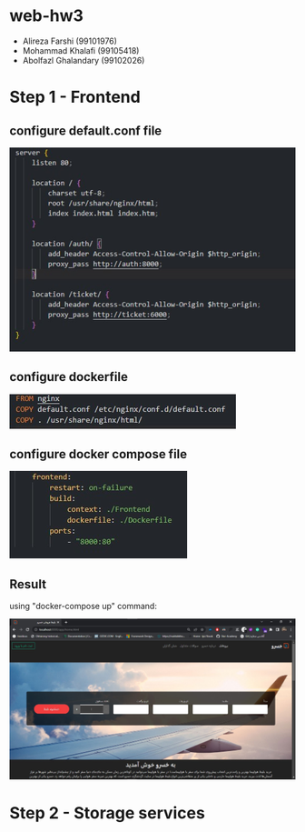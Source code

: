 # web-hw3

- Alireza Farshi (99101976)
- Mohammad Khalafi (99105418)
- Abolfazl Ghalandary (99102026)

# Step 1 - Frontend

## configure default.conf file

![default.conf](img/default_conf.jpg)

## configure dockerfile

![dockerfile](img/dockerfile.jpg)

## configure docker compose file

![docker compose](img/docker-compose.jpg)

## Result
using "docker-compose up" command:

![result](img/section1-result.jpg)

# Step 2 - Storage services

